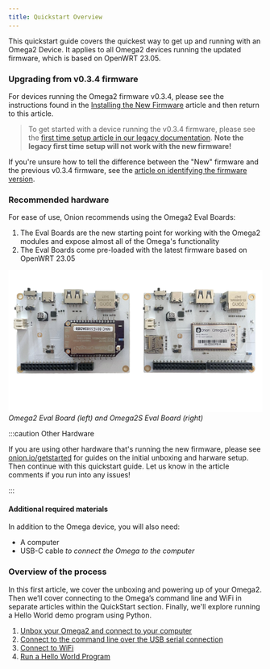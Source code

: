 ```yaml
---
title: Quickstart Overview
---
```


<!-- NOTE: Ok to keep OpenWRT release numbers hard-coded in this article -->

This quickstart guide covers the quickest way to get up and running with an Omega2 Device. It applies to all Omega2 devices running the updated firmware, which is based on OpenWRT 23.05.

### Upgrading from v0.3.4 firmware

For devices running the Omega2 firmware v0.3.4, please see the instructions found in the [Installing the New Firmware](/firmware/installing-firmware) article and then return to this article.

> To get started with a device running the v0.3.4 firmware, please see the [first time setup article in our legacy documentation](https://docs.onion.io/omega2-docs/first-time-setup.html). **Note the legacy first time setup will not work with the new firmware!**

If you're unsure how to tell the difference between the "New" firmware and the previous v0.3.4 firmware, see the [article on identifying the firmware version](../introduction/determine-fw-version).

### Recommended hardware

For ease of use, Onion recommends using the Omega2 Eval Boards:

1. The Eval Boards are the new starting point for working with the Omega2 modules and expose almost all of the Omega's functionality
2. The Eval Boards come pre-loaded with the latest firmware based on OpenWRT 23.05 

![Omega2 Eval Board (left) and Omega2S Eval Board (right)](./assets/omega2-eval-boards-front.jpg)
*Omega2 Eval Board (left) and Omega2S Eval Board (right)*

:::caution Other Hardware

If you are using other hardware that's running the new firmware, please see [onion.io/getstarted](https://onion.io/getstarted) for guides on the initial unboxing and harware setup. Then continue with this quickstart guide. Let us know in the article comments if you run into any issues!

:::

#### Additional required materials

In addition to the Omega device, you will also need:
- A computer
- USB-C cable *to connect the Omega to the computer*

### Overview of the process

In this first article, we cover the unboxing and powering up of your Omega2. Then we’ll cover connecting to the Omega’s command line and WiFi in separate articles within the QuickStart section. Finally, we'll explore running a Hello World demo program using Python.

1. [Unbox your Omega2 and connect to your computer](./power-up)
1. [Connect to the command line over the USB serial connection](./serial-command-line)
1. [Connect to WiFi](./setup-wifi)
1. [Run a Hello World Program](./hello-world-demo)